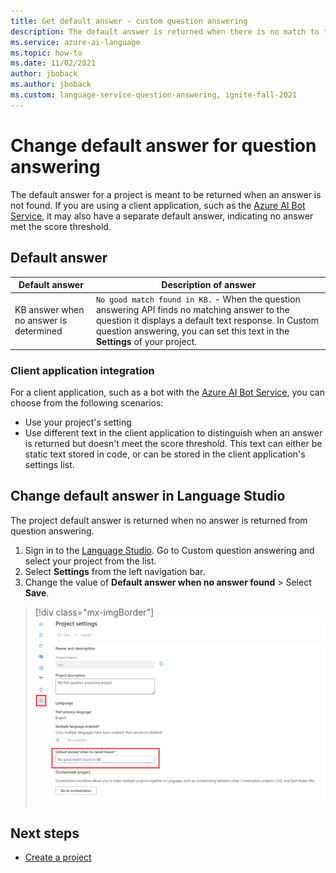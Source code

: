 ```yaml
---
title: Get default answer - custom question answering
description: The default answer is returned when there is no match to the question. You may want to change the default answer from the standard default answer in custom question answering.
ms.service: azure-ai-language
ms.topic: how-to
ms.date: 11/02/2021
author: jboback
ms.author: jboback
ms.custom: language-service-question-answering, ignite-fall-2021
---
```


# Change default answer for question answering

The default answer for a project is meant to be returned when an answer is not found. If you are using a client application, such as the [Azure AI Bot Service](/azure/bot-service/bot-builder-howto-qna), it may also have a separate default answer, indicating no answer met the score threshold.

## Default answer


|Default answer|Description of answer|
|--|--|
|KB answer when no answer is determined|`No good match found in KB.` - When the question answering API finds no matching answer to the question it displays a default text response. In Custom question answering, you can set this text in the **Settings** of your project. |

### Client application integration

For a client application, such as a bot with the [Azure AI Bot Service](/azure/bot-service/bot-builder-howto-qna), you can choose from the following scenarios:

* Use your project's setting
* Use different text in the client application to distinguish when an answer is returned but doesn't meet the score threshold. This text can either be static text stored in code, or can be stored in the client application's settings list.

## Change default answer in Language Studio

The project default answer is returned when no answer is returned from question answering.

1. Sign in to the [Language Studio](https://language.azure.com). Go to Custom question answering and select your project from the list.
1. Select **Settings** from the left navigation bar.
1. Change the value of **Default answer when no answer found** > Select **Save**.

> [!div class="mx-imgBorder"]
> ![Screenshot of project settings with red box around the default answer](../media/change-default-answer/settings.png)

## Next steps

* [Create a project](manage-knowledge-base.md)
